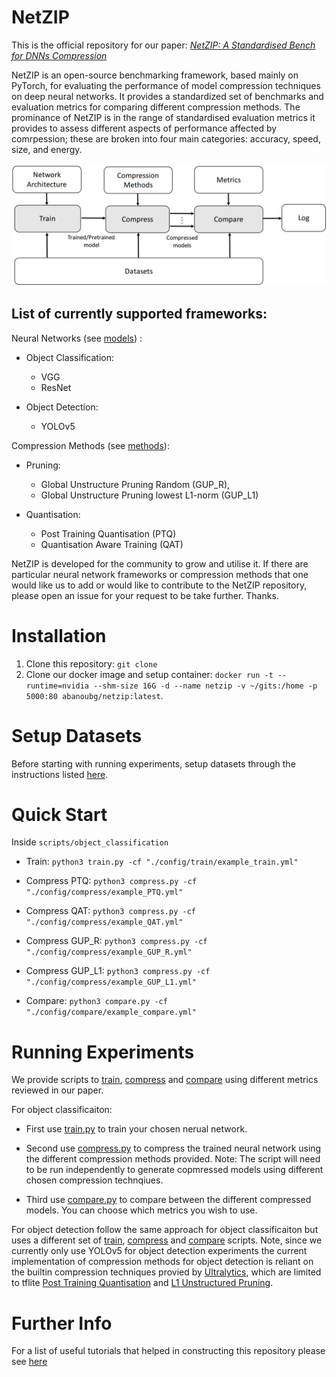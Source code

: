 # NetZIP
This is the official repository for our paper: [*NetZIP: A Standardised Bench for DNNs Compression*](https://link-url-here.org)

NetZIP is an open-source benchmarking framework, based mainly on PyTorch, for evaluating the performance of model compression techniques on deep neural networks. It provides a standardized set of benchmarks and evaluation metrics for comparing different compression methods. The prominance of NetZIP is in the range of standardised evaluation metrics it provides to assess different aspects of performance affected by comrpession; these are broken into four main categories: accuracy, speed, size, and energy.

![NetZip Overview](readme/NetZIP_overview.png)

## List of currently supported frameworks:
Neural Networks (see [models](models)) :
- Object Classification: 
	- VGG 
	- ResNet

- Object Detection: 
	- YOLOv5

Compression Methods (see [methods](methods)):
- Pruning: 
	- Global Unstructure Pruning Random (GUP_R), 
	- Global Unstructure Pruning lowest L1-norm (GUP_L1)

- Quantisation: 
	- Post Training Quantisation (PTQ)
	- Quantisation Aware Training (QAT)

NetZIP is developed for the community to grow and utilise it. If there are particular neural network frameworks or compression methods that one would like us to add or would like to contribute to the NetZIP repository, please open an issue for your request to be take further. Thanks.

# Installation
1) Clone this repository: `git clone` 
2) Clone our docker image and setup container: `docker run -t --runtime=nvidia --shm-size 16G -d --name netzip -v ~/gits:/home -p 5000:80 abanoubg/netzip:latest`.


# Setup Datasets
Before starting with running experiments, setup datasets through the instructions listed
[here](readme/preparing_datasets.md).

# Quick Start
Inside `scripts/object_classification`
- Train: `python3 train.py -cf "./config/train/example_train.yml"`

- Compress PTQ: `python3 compress.py -cf "./config/compress/example_PTQ.yml"`

- Compress QAT: `python3 compress.py -cf "./config/compress/example_QAT.yml"`

- Compress GUP_R: `python3 compress.py -cf "./config/compress/example_GUP_R.yml"`

- Compress GUP_L1: `python3 compress.py -cf "./config/compress/example_GUP_L1.yml"`

- Compare: `python3 compare.py -cf "./config/compare/example_compare.yml"`

# Running Experiments
We provide scripts to [train](scripts/object_classificaiton/train.py), [compress](scripts/object_classificaiton/compress.py) and [compare](scripts/object_classificaiton/compare.py) using different metrics reviewed in our paper.

For object classificaiton:
- First use [train.py](scripts/object_classificaiton/train.py) to train your chosen nerual network. 

- Second use [compress.py](scripts/object_classificaiton/compress.py) to compress the trained neural network using the different compression methods provided. Note: The script will need to be run independently to generate copmressed models using different chosen compression technqiues. 

- Third use [compare.py](scripts/object_classificaiton/compare.py) to compare between the different compressed models. You can choose which metrics you wish to use. 

For object detection follow the same approach for object classificaiton but uses a different set of [train](scripts/object_detection/train.py), [compress](scripts/object_detection/compare.py) and [compare](scripts/object_detection/compare.py) scripts. Note, since we currently only use YOLOv5 for object detection experiments the current implementation of compression methods for object detection is reliant on the builtin compression techniques provied by [Ultralytics](https://github.com/ultralytics/yolov5), which are limited to tflite [Post Training Quantisation](models/yolov5/export.py) and [L1 Unstructured Pruning](models/yolov5/utils/torch_utils.py). 

# Further Info
For a list of useful tutorials that helped in constructing this repository please see [here](readme/useful_tutorials.md)

